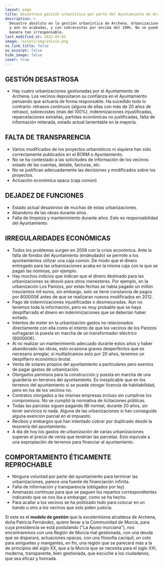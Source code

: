 ```yaml
---
layout: page
title: Desastrosa gestión urbanística por parte del Ayuntamiento de Archena
description: >
  Desastre absoluto en la gestión urbanística de Archena. Urbanizaciones con más de **20 años** desde su inicio 
  y aún no acabadas, y con sobrecostes por encima del 100%. No se puede gestionar el dinero de los vecinos de una 
  manera tan irresponsable. 
last_modified_at: 2022-03-03
image: /assets/img/inicio.png
no_link_title: false 
no_excerpt: false 
hide_image: false
cover: true
---
```


## GESTIÓN DESASTROSA
- Hay cuatro urbanizaciones gestionadas por el Ayuntamiento de Archena. Los vecinos depositaron su confianza en el 
Ayuntamiento pensando que actuaría de forma responsable. Ha sucedido todo lo contrario: retrasos contínuos (alguna
de ellas con más de 20 años de retraso), sobrecostes (más del 100%), indemnizaciones injustificadas, reparcelaciones
extrañas, partidas económicas no justificadas, falta de información reiterada, estado actual lamentable en la mayoría.

## FALTA DE TRANSPARENCIA
- Varios modificados de los proyectos urbanísticos ni siquiera han sido correctamente publicados en el BORM o Ayuntamiento.
- No se ha contestado a las solicitudes de información de los vecinos: estado de las cuentas, detalle, facturas, etc.
- No se justifican adecuadamente las decisiones y modificados sobre los proyectos.
- Actuación económica opaca (caja común)

## DEJADEZ DE FUNCIONES
- Estado actual desastroso de muchas de estas urbanizaciones.
- Abandono de las obras durante años.
- Falta de limpieza y mantenimiento durante años. Esto es responsabilidad del Ayuntamiento.

## IRREGULARIDADES ECONÓMICAS
- Todos los problemas surgen en 2008 con la crisis económica. Ante la falta de fondos del Ayuntamiento (endeudado) se
permite a los ayuntamientos utilizar una caja común. De modo que el dinero entregado para las urbanizaciones acaba en
la misma caja con la que se pagan las nóminas, por ejemplo. 
- Hay muchos indicios que indican que el dinero destinado para las urbanizaciones se desvió para otros menesteres. Por
ejemplo, en la urbanización Los Panizos, por estas fechas se había pagado un millón trescientos mil euros, sin embargo,
solo se tiene constancia de pagos por 800000€ antes de que se realizaran nuevos modificados en 2012.
- Pago de indemnizaciones injustificadas o desmesuradas. Aún no tenemos toda la información, pero es muy probable que se
haya despilfarrado el dinero en indeminizaciones que se deberían haber evitado.
- Intentos de meter en la urbanización gastos no relacionados directamente con ella como el intento de que los vecinos
de los Panizos sufragaran la puesta en marcha de un transformador eléctrico (600000€).
- Al no realizar un mantenimiento adecuado durante estos años y haber abandonado las obras, esto ocasiona graves 
desperfectos que es necesario arreglar, si multiplicamos esto por 20 años, tenemos un despilfarro económico brutal.
- Venta de solares propios del ayuntamiento a particulares pero exentos de pagar gastos de urbanización.
- Otorgados permisos para la construcción y puesta en marcha de una guardería en terrenos del ayuntamiento. Es inexplicable
que en los terrenos del ayuntamiento sí se puede otorgar licencia de habitabilidad, pero en los de los vecinos no.
- Contratos otorgados a las mismas empresas incluso sin cumplirse los compromisos. No se cumplió la normativa de 
licitaciones públicas.
- Todas las parcelas siguen pagando IBI normal, durante 20 años, sin tener servicios ni nada. Alguna de las urbanizaciones
si han conseguido alguna exención parcial en el impuesto.
- Recibos y embargos que han intentado cobrar por duplicado desde la tesorería del ayuntamiento. 
- A día de hoy los gastos de urbanización de varias urbanizaciones superan el precio de venta que tendrían las parcelas. Esto equivale a una expropiación de terrenos para financiar al ayuntamiento.

## COMPORTAMIENTO ÉTICAMENTE REPROCHABLE
- Ninguna voluntad por parte del ayuntamiento para terminar las urbanizaciones, parece una fuente de financiación infinita.
- Falta de información y transparencia (obligados por ley).
- Amenazas contínuas para que se paguen los repartos correspondientes indicando que se nos iba a embargar, como se ha hecho.
- Para acallar a los vecinos se ha politizado todo para colocar en un bando u otro a los vecinos que solo piden justicia.


Si este es el **modelo de gestión** que la excelentísima alcaldesa de Archena, doña Patricia Fernández, quiere llevar a la 
Communidad de Murcia, para cuya presidencia se está postulando ("La Ayuso murciana"), nos encontraremos con una Región de
Murcia mal gestionada, con una deuda que se disparará, actuaciones opacas, con una filosofía caciquil, un coto para amiguetes
y mangantes, en fin, una región que se parecerá más a la de principios del siglo XX, que a la Murcia que se necesita para 
el siglo XXI, moderna, transparente, bien gestionada, que escuche a los ciudadanos, que sea eficaz y honrada.

